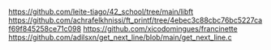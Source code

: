 https://github.com/leite-tiago/42_school/tree/main/libft
https://github.com/achrafelkhnissi/ft_printf/tree/4ebec3c88cbc76bc5227caf69f845258ce71c098
https://github.com/xicodomingues/francinette
https://github.com/adilsxn/get_next_line/blob/main/get_next_line.c
